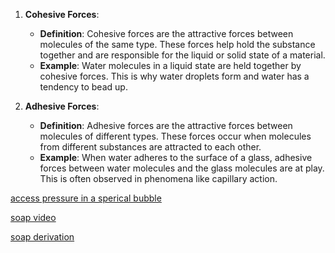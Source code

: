
1. **Cohesive Forces**:
   - **Definition**: Cohesive forces are the attractive forces between molecules of the same type. These forces help hold the substance together and are responsible for the liquid or solid state of a material.
   - **Example**: Water molecules in a liquid state are held together by cohesive forces. This is why water droplets form and water has a tendency to bead up.

2. **Adhesive Forces**:
   - **Definition**: Adhesive forces are the attractive forces between molecules of different types. These forces occur when molecules from different substances are attracted to each other.
   - **Example**: When water adheres to the surface of a glass, adhesive forces between water molecules and the glass molecules are at play. This is often observed in phenomena like capillary action.

[access pressure in a sperical bubble](https://www.shaalaa.com/question-bank-solutions/derive-expression-excess-pressure-inside-drop-liquid-surface-tension_495)

[soap video](https://www.youtube.com/watch?v=h6pVwlxEubE)


[soap derivation](https://www.vedantu.com/question-answer/give-the-expression-for-the-excess-pressure-in-a-class-11-physics-cbse-5f92b2e0f00fb52b327bb9f4)